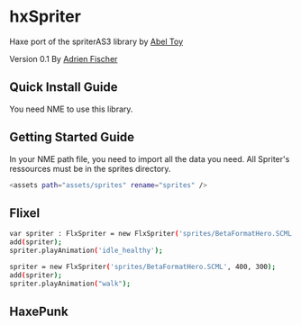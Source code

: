 hxSpriter
=========

Haxe port of the spriterAS3 library by [Abel Toy](http://abeltoy.com/projects/spriterAS3)

Version 0.1 
By [Adrien Fischer](http://revolugame.com)


Quick Install Guide
-------------------

You need NME to use this library.


Getting Started Guide
---------------------

In your NME path file, you need to import all the data you need. All Spriter's ressources must be in the sprites directory.

```bash
<assets path="assets/sprites" rename="sprites" />
```

Flixel
------

```bash
var spriter : FlxSpriter = new FlxSpriter('sprites/BetaFormatHero.SCML', 200, 300);
add(spriter);
spriter.playAnimation('idle_healthy');

spriter = new FlxSpriter('sprites/BetaFormatHero.SCML', 400, 300);
add(spriter);
spriter.playAnimation("walk");
```

HaxePunk
--------

